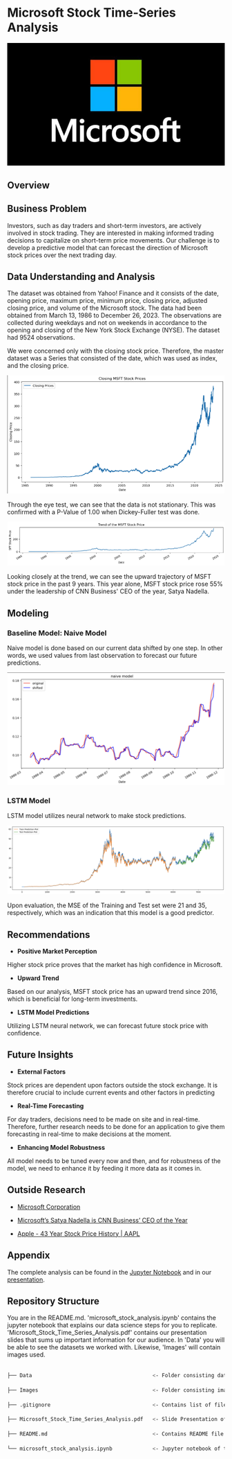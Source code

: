# Microsoft Stock Time-Series Analysis
![microsoft_logo](Images/microsoft_logo_03.jpeg)

## Overview



## Business Problem

Investors, such as day traders and short-term investors, are actively involved in stock trading. They are interested in making informed trading decisions to capitalize on short-term price movements. Our challenge is to develop a predictive model that can forecast the direction of Microsoft stock prices over the next trading day.

## Data Understanding and Analysis

The dataset was obtained from Yahoo! Finance and it consists of the date, opening price, maximum price, minimum price, closing price, adjusted closing price, and volume of the Microsoft stock. The data had been obtained from March 13, 1986 to December 26, 2023. The observations are collected during weekdays and not on weekends in accordance to the opening and closing of the New York Stock Exchange (NYSE). The dataset had 9524 observations.

We were concerned only with the closing stock price. Therefore, the master dataset was a Series that consisted of the date, which was used as index, and the closing price.

![MSFT_stock_price](Images/MSFT_close_price.png)

Through the eye test, we can see that the data is not stationary. This was confirmed with a P-Value of 1.00 when Dickey-Fuller test was done.

![seasonal_decomposition](Images/trend.png)

Looking closely at the trend, we can see the upward trajectory of MSFT stock price in the past 9 years. This year alone, MSFT stock price rose 55% under the leadership of CNN Business' CEO of the year, Satya Nadella.


## Modeling

### Baseline Model: Naive Model

Naive model is done based on our current data shifted by one step. In other words, we used values from last observation to forecast our future predictions.

![naive_model](Images/Naive_model.png)


### LSTM Model

LSTM model utilizes neural network to make stock predictions.

![LSTM Model](Images/LSTM_model.png)

Upon evaluation, the MSE of the Training and Test set were 21 and 35, respectively, which was an indication that this model is a good predictor.

## Recommendations

- **Positive Market Perception**

Higher stock price proves that the market has high confidence in Microsoft.

- **Upward Trend**

Based on our analysis, MSFT stock price has an upward trend since 2016, which is beneficial for long-term investments.

- **LSTM Model Predictions**

Utilizing LSTM neural network, we can forecast future stock price with confidence.

## Future Insights

- **External Factors**

Stock prices are dependent upon factors outside the stock exchange. It is therefore crucial to include current events and other factors in predicting 

- **Real-Time Forecasting**

For day traders, decisions need to be made on site and in real-time. Therefore, further research needs to be done for an application to give them forecasting in real-time to make decisions at the moment.

- **Enhancing Model Robustness**

All model needs to be tuned every now and then, and for robustness of the model, we need to enhance it by feeding it more data as it comes in.

## Outside Research

- [Microsoft Corporation](https://www.britannica.com/topic/Microsoft-Corporation)

- [Microsoft’s Satya Nadella is CNN Business’ CEO of the Year](https://www.cnn.com/2023/12/26/tech/satya-nadella-ceo-of-the-year/index.html)

- [Apple - 43 Year Stock Price History | AAPL](https://www.macrotrends.net/stocks/charts/AAPL/apple/stock-price-history)

## Appendix

The complete analysis can be found in the <a href="microsoft_stock_analysis.ipynb">Jupyter Notebook</a> and in our <a href="Microsoft_Stock_Time_Series_Analysis.pdf">presentation</a>.


## Repository Structure

You are in the README.md. 'microsoft_stock_analysis.ipynb' contains the jupyter notebook that explains our data science steps for you to replicate. 'Microsoft_Stock_Time_Series_Analysis.pdf' contains our presentation slides that sums up important information for our audience. In 'Data' you will be able to see the datasets we worked with. Likewise, 'Images' will contain images used.

```bash

├── Data                                       <- Folder consisting dataset used in this project

├── Images                                     <- Folder consisting images used in this project

├── .gitignore                                 <- Contains list of files ignored from GitHub

├── Microsoft_Stock_Time_Series_Analysis.pdf   <- Slide Presentation of the project

├── README.md                                  <- Contains README file consisting summary of the project

└── microsoft_stock_analysis.ipynb             <- Jupyter notebook of the project containing codes and analysis